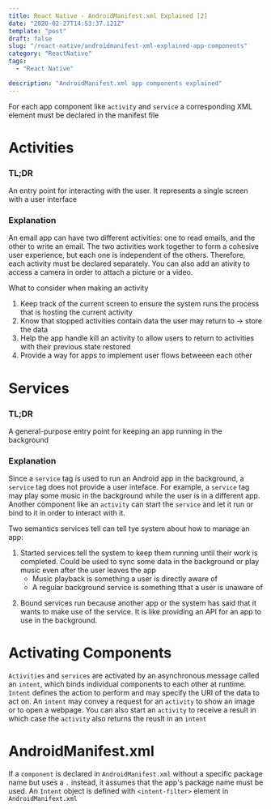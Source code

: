 ```yaml
---
title: React Native - AndroidManifest.xml Explained [2]
date: "2020-02-27T14:53:37.121Z"
template: "post"
draft: false
slug: "/react-native/androidmanifest-xml-explained-app-components"
category: "ReactNative"
tags:
  - "React Native"

description: "AndroidManifest.xml app components explained"
---
```


For each app component like `activity` and `service` a corresponding XML element must be declared in the manifest file

# Activities

### TL;DR

An entry point for interacting with the user. It represents a single screen with a user interface

### Explanation

An email app can have two different activities: one to read emails, and the other to write an email. The two activities work together to form a cohesive user experience, but each one is independent of the others. Therefore, each activity must be declared separately. You can also add an ativity to access a camera in order to attach a picture or a video.

What to consider when making an activity

1. Keep track of the current screen to ensure the system runs the process that is hosting the current activity
2. Know that stopped activities contain data the user may return to -> store the data
3. Help the app handle kill an activity to allow users to return to activities with their previous state restored
4. Provide a way for apps to implement user flows betweeen each other

# Services

### TL;DR

A general-purpose entry point for keeping an app running in the background

### Explanation

Since a `service` tag is used to run an Android app in the background, a `service` tag does not provide a user inteface. For example, a `service` tag may play some music in the background while the user is in a different app. Another component like an `activity` can start the `service` and let it run or bind to it in order to interact with it.

Two semantics services tell can tell tye system about how to manage an app:

1. Started services tell the system to keep them running until their work is completed. Could be used to sync some data in the background or play music even after the user leaves the app
   - Music playback is something a user is directly aware of
   - A regular background service is something tthat a user is unaware of

2) Bound services run because another app or the system has said that it wants to make use of the service. It is like providing an API for an app to use in the background.

# Activating Components

`Activities` and `services` are activated by an asynchronous message called an `intent`, which binds individual components to each other at runtime. `Intent` defines the action to perform and may specify the URI of the data to act on. An `intent` may convey a request for an `activity` to show an image or to open a webpage. You can also start an `activity` to receive a result in which case the `activity` also returns the reuslt in an `intent`

# AndroidManifest.xml

If a `component` is declared in `AndroidManifest.xml` without a specific package name but uses a `.` instead, it assumes that the app's package name must be used. An `Intent` object is defined with `<intent-filter>` element in `AndroidManifext.xml`
